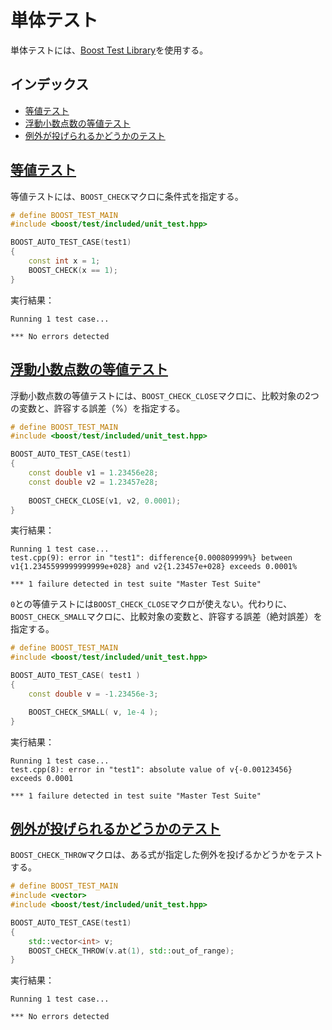 # 単体テスト
単体テストには、[Boost Test Library](http://www.boost.org/doc/libs/release/libs/test/doc/html/index.html)を使用する。


## インデックス
- [等値テスト](#equality-test)
- [浮動小数点数の等値テスト](#floating-point-equality-test)
- [例外が投げられるかどうかのテスト](#throw-test)


## <a name="equality-test" href="#equality-test">等値テスト</a>
等値テストには、`BOOST_CHECK`マクロに条件式を指定する。

```cpp
# define BOOST_TEST_MAIN
#include <boost/test/included/unit_test.hpp>

BOOST_AUTO_TEST_CASE(test1)
{
    const int x = 1;
    BOOST_CHECK(x == 1);
}
```

実行結果：
```
Running 1 test case...

*** No errors detected
```


## <a name="floating-point-equality-test" href="#floating-point-equality-test">浮動小数点数の等値テスト</a>
浮動小数点数の等値テストには、`BOOST_CHECK_CLOSE`マクロに、比較対象の2つの変数と、許容する誤差（%）を指定する。

```cpp
# define BOOST_TEST_MAIN
#include <boost/test/included/unit_test.hpp>

BOOST_AUTO_TEST_CASE(test1)
{
    const double v1 = 1.23456e28;
    const double v2 = 1.23457e28;
 
    BOOST_CHECK_CLOSE(v1, v2, 0.0001);
}
```

実行結果：
```
Running 1 test case...
test.cpp(9): error in "test1": difference{0.000809999%} between v1{1.2345599999999999e+028} and v2{1.23457e+028} exceeds 0.0001%

*** 1 failure detected in test suite "Master Test Suite"
```

`0`との等値テストには`BOOST_CHECK_CLOSE`マクロが使えない。代わりに、`BOOST_CHECK_SMALL`マクロに、比較対象の変数と、許容する誤差（絶対誤差）を指定する。

```cpp
# define BOOST_TEST_MAIN
#include <boost/test/included/unit_test.hpp>

BOOST_AUTO_TEST_CASE( test1 )
{
    const double v = -1.23456e-3;

    BOOST_CHECK_SMALL( v, 1e-4 );
}
```

実行結果：
```
Running 1 test case...
test.cpp(8): error in "test1": absolute value of v{-0.00123456} exceeds 0.0001

*** 1 failure detected in test suite "Master Test Suite"
```


## <a name="throw-test" href="#throw-test">例外が投げられるかどうかのテスト</a>
`BOOST_CHECK_THROW`マクロは、ある式が指定した例外を投げるかどうかをテストする。

```cpp
# define BOOST_TEST_MAIN
#include <vector>
#include <boost/test/included/unit_test.hpp>

BOOST_AUTO_TEST_CASE(test1)
{
    std::vector<int> v;
    BOOST_CHECK_THROW(v.at(1), std::out_of_range);
}
```


実行結果：
```
Running 1 test case...

*** No errors detected
```

